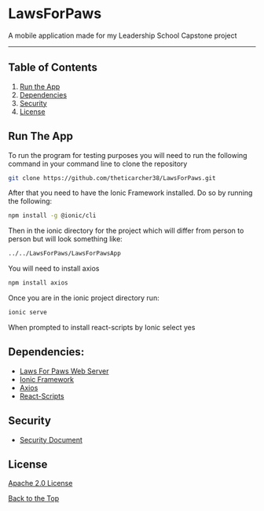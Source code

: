 # LawsForPaws

A mobile application made for my Leadership School Capstone project

___

## Table of Contents

1. [Run the App][1]
2. [Dependencies][2]
3. [Security][3]
4. [License][4]

## Run The App

To run the program for testing purposes you will need to run the following command in your command line to clone the repository

```bash
git clone https://github.com/theticarcher38/LawsForPaws.git
```

After that you need to have the Ionic Framework installed. Do so by running the following:

```bash
npm install -g @ionic/cli
```

Then in the ionic directory for the project which will differ from person to person but will look something like:

```bash
../../LawsForPaws/LawsForPawsApp
```

You will need to install axios

```bash
npm install axios
```

Once you are in the ionic project directory run:

```bash
ionic serve
```

When prompted to install react-scripts by Ionic select yes

## Dependencies:

* [Laws For Paws Web Server][5]
* [Ionic Framework][6]
* [Axios][7]
* [React-Scripts][8]

## Security

* [Security Document][9]

## License

[Apache 2.0 License][10]




[Back to the Top][11]

[1]: <https://github.com/theticarcher38/LawsForPaws/blob/master/README.md#run-the-app> "Run The App"
[2]: <https://github.com/theticarcher38/LawsForPaws/blob/master/README.md#dependencies> "Assets"
[3]: <https://github.com/theticarcher38/LawsForPaws/blob/master/README.md#security> "Security"
[4]: <https://github.com/theticarcher38/LawsForPaws/blob/master/README.md#license> "License"
[5]: <https://github.com/theticarcher38/Web_Server/> "Personal Web Server"
[6]: <https://ionicframework.com/> "Ionic Framework"
[7]: <https://www.axios.com/> "Axios"
[8]: <https://www.npmjs.com/package/react-scripts> "React-Scripts"
[9]: <https://github.com/theticarcher38/LawsForPaws/blob/master/SECURITY.md> "Security Document"
[10]: <https://choosealicense.com/licenses/apache-2.0/> "Apache 2.0"
[11]: <https://github.com/theticarcher38/LawsForPaws/blob/master/README.md#lawsforpaws> "Top"
